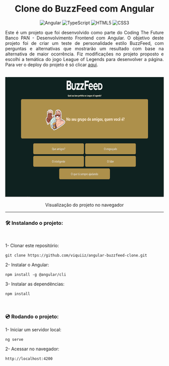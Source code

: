  <h1 align="center"> Clone do BuzzFeed com Angular </h1>

<div align="center">

![Angular](https://img.shields.io/badge/angular-%23DD0031.svg?style=for-the-badge&logo=angular&logoColor=white)
![TypeScript](https://img.shields.io/badge/typescript-%23007ACC.svg?style=for-the-badge&logo=typescript&logoColor=white)
![HTML5](https://img.shields.io/badge/html-%23E34F26.svg?style=for-the-badge&logo=html5&logoColor=white)
![CSS3](https://img.shields.io/badge/css-%231572B6.svg?style=for-the-badge&logo=css3&logoColor=white)


</div>


<p align="justify">Este é um projeto que foi desenvolvido como parte do Coding The Future Banco PAN - Desenvolvimento Frontend com Angular. O objetivo deste projeto foi de criar um teste de personalidade estilo BuzzFeed, com perguntas e alternativas que mostrarão um resultado com base na alternativa de maior ocorrência. Fiz modificações no projeto proposto e escolhi a temática do jogo League of Legends para desenvolver a página. Para ver o deploy do projeto é só clicar <a href="https://viquiiz.github.io/angular-buzzfeed-clone/angular-buzzfeed-clone">aqui</a>.</p>

<br>

<div align="center">
    <img alt="Gif preview do projeto" height="380" src="./src/assets/img/desktopview.gif">
    <p>Visualização do projeto no navegador</p>
</div>

<hr>

<h3>🛠 Instalando o projeto:</h3>

<br>

1- Clonar este repositório: 
```
git clone https://github.com/viquiiz/angular-buzzfeed-clone.git
```

2- Instalar o Angular: 
```
npm install -g @angular/cli
```

3- Instalar as dependências: 
```
npm install
```

<br>

<h3>💿 Rodando o projeto:</h3>

1- Iniciar um servidor local: 
```
ng serve
```

2- Acessar no navegador: 
```
http://localhost:4200
```
